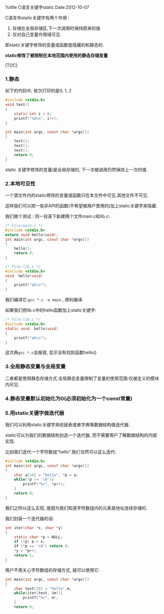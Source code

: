 %title C语言关键字static
Date:2012-10-07

C语言中static关键字有两个作用 :

1. 存储在全局存储区,下一次调用时保持原来的值
2. 仅对自己变量作用域可见.

即static关键字修饰的变量或函数是隐藏的和静态的.

**static修饰了被限制在本地范围内使用的静态存储变量**

[TOC]

### 1.静态

如下的代码中, 依次打印的是0, 1, 2
```c
#include <stdio.h>
void test()
{
	static int i = 0; 
	printf("%d\n", i++);
}

int main(int argc, const char *argv[])
{
	test(); 
	test(); 
	test(); 
	return 0;
}
```

static 关键字修饰的变量i是全局存储的, 下一次被调用仍然保持上一次的值.

### 2.本地可见性

一个源文件内的static修饰的变量或函数只在本文件中可见.其他文件不可见.

这样我们可以把一些非API的函数(不希望被用户使用的)加上static关键字来隐藏.

我们做个测试 :
同一目录下新建两个文件main.c和lib.c:

```c
/* File:main.c */
#include <stdio.h>
extern void hello(void); 
int main(int argc, const char *argv[])
{
	hello(); 
	return 0;
}
```
```c
/* File:lib.c */
#include <stdio.h>
void  hello(void)
{
	printf("ok\n");
}
```

我们编译它:`gcc *.c -o main` , 顺利编译.

如果我们把lib.c中的hello函数加上static关键字:

```c
/* File:lib.c */
#include <stdio.h>
static void  hello(void)
{
	printf("ok\n");
}
```

这次再`gcc *.c`会报错, 显示没有找到函数hello()

### 3.全局静态变量与全局变量

二者都是使用静态存储方式.全局静态变量限制了变量的使用范围:仅被定义的模块内可见.

### 4.静态变量默认初始化为0(必须初始化为一个const常量)

### 5.用static关键字做迭代器

我们可以利用static关键字来给链表或者字典等数据结构做迭代器.

static可以为我们的数据结构创造一个迭代器, 而不需要用户了解数据结构的内部实现.

比如我们迭代一个字符数组"hello".我们当然可以这么迭代:

```c
#include <stdio.h>
int main(int argc, const char *argv[])
{
	char a[10] = "hello", *p = a; 
	while(*p != '\0'){
		printf("%c", *p++);
	}
	return 0;
}
```
我们之所以这么实现, 是因为我们知道字符数组内的元素是地址连续存储的.

我们封装一个迭代器的话:

```c
int iter(char *x, char *y)
{
	static char *p = NULL; 
	if (!p) p = x; 
	if (*p == '\0') return 0; 
	*y = *p++; 
	return 1; 
}
```

用户不用关心字符数组的存储方式, 就可以使用它:

```c
int main(int argc, const char *argv[])
{
	char test[10] = "hello",m; 
	while(iter(test, &m)){
		printf("%c", m);
	}
	return 0;
```
